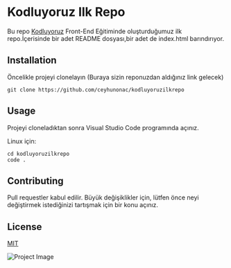 # Kodluyoruz Ilk Repo

Bu repo [Kodluyoruz](https://kodluyoruz.org/) Front-End Eğitiminde oluşturduğumuz ilk repo.İçerisinde bir adet README dosyası,bir adet de index.html barındırıyor.



## Installation

Öncelikle projeyi clonelayın (Buraya sizin reponuzdan aldığınız link gelecek)



```
git clone https://github.com/ceyhunonac/kodluyoruzilkrepo
```

## Usage

Projeyi cloneladıktan sonra Visual Studio Code programında açınız.

Linux için:

```
cd kodluyoruzilkrepo
code .
```

## Contributing

Pull requestler kabul edilir. Büyük değişiklikler için, lütfen önce neyi değiştirmek istediğinizi tartışmak için bir konu açınız.


## License
[MIT](https://choosealicense.com/licenses/mit/)


![Project Image](https://global-uploads.webflow.com/6097e0eca1e87557da031fef/63739a32259566fc9428cb1d_Deneme-p-500.png)


